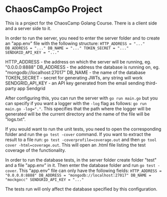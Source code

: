 # ChaosCampGo Project

This is a project for the ChaosCamp Golang Course.
There is a client side and a server side to it.

In order to run the server, you need to enter the server folder and to create an "app.env" file with the following structure:
`HTTP_ADDRESS = "..."
DB_ADDRESS = "..."
DB_NAME = "..."
TOKEN_SECRET = "..."
SENDGRID_API_KEY = "..."`

HTTP_ADDRESS - the address on which the server will be running, eg. "0.0.0.0:8888"
DB_ADDRESS - the address the database is running on, eg. "mongodb://localhost:27017" 
DB_NAME - the name of the database
TOKEN_SECRET - secret for generating JWTs, any string will work 
SENDGRID_API_KEY - an API key generated from the email sending third-party app Sendgrid

After configuring this, you can run the server with `go run main.go` but you can specify if you want a logger with the `-log` flag as follows: `go run main.go -log="."`. This specifies that the path where the logger will be generated will be the current directory and the name of the file will be "logs.txt".

If you would want to run the unit tests, you need to open the corresponding folder and run the `go test -cover` command. If you want to extract the result to a file run: `go test -coverprofile=coverage.out` and then `go tool cover -html=coverage.out`. This will open an .html file listing the test coverage of the functionality.

In order to run the database tests, in the server folder create folder "test" and a file "app.env" in it. Then enter the database folder and run `go test -cover`. This "app.env" file can only have the following fields:
`HTTP_ADDRESS = "0.0.0.0:8888"
DB_ADDRESS = "mongodb://localhost:27017"
DB_NAME = "mockgocc"
SENDGRID_API_KEY = "..."`

The tests run will only affect the database specified by this configuration.
